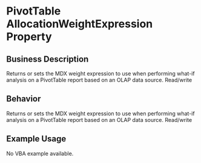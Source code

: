 # PivotTable AllocationWeightExpression Property

## Business Description
Returns or sets the MDX weight expression to use when performing what-if analysis on a PivotTable report based on an OLAP data source. Read/write

## Behavior
Returns or sets the MDX weight expression to use when performing what-if analysis on a PivotTable report based on an OLAP data source. Read/write

## Example Usage
No VBA example available.
